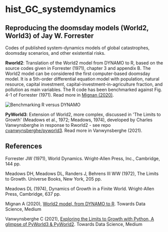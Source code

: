 # hist_GC_systemdynamics

## Reproducing the doomsday models (World2, World3) of Jay W. Forrester

Codes of published system-dynamics models of global catastrophes, doomsday scenarios, and other existential risks. 

**Rworld2**: Translation of the World2 model from DYNAMO to R, based on the source codes given in Forrester (1971), chapter 3 and appendix B. The World2 model can be considered the first computer-based doomsday model. It is a 5th-order differential equation model with population, natural resource, capital investment, capital-investment-in-agriculture fraction, and pollution as main variables. The R code has been benchmarked against Fig. 4-1 of Forrester (1971). Read more in [Mignan (2020)](https://towardsdatascience.com/world2-model-from-dynamo-to-r-2e44fdbd0975).

![Benchmarking R versus DYNAMO](https://github.com/amignan/hist_gc_sysdyn/blob/master/fig_benchmarking_RvsDYNAMO.jpg)

**PyWorld3**: Extension of World2, more complex, discussed in 'The Limits to Growth' (Meadows et al., 1972; Meadows, 1974), developed by Charles Vanwynsberghe in response to Rworld2 - see repo [cvanwynsberghe/pyworld3](https://github.com/cvanwynsberghe/pyworld3). Read more in Vanwynsberghe (2021).

## References
Forrester JW (1971), World Dynamics. Wright-Allen Press, Inc., Cambridge, 144 pp.

Meadows DH, Meadows DL, Randers J, Behrens III WW (1972), The Limits to Growth. Universe Books, New York, 205 pp.

Meadows DL (1974), Dynamics of Growth in a Finite World. Wright-Allen Press, Cambridge, 637 pp.

Mignan A (2020), [World2 model, from DYNAMO to R](https://towardsdatascience.com/world2-model-from-dynamo-to-r-2e44fdbd0975). Towards Data Science, Medium

Vanwynsberghe C (2021), [Exploring the Limits to Growth with Python, A glimpse of PyWorld3 & PyWorld2](https://towardsdatascience.com/exploring-the-limits-to-growth-with-python-674133874eed). Towards Data Science, Medium